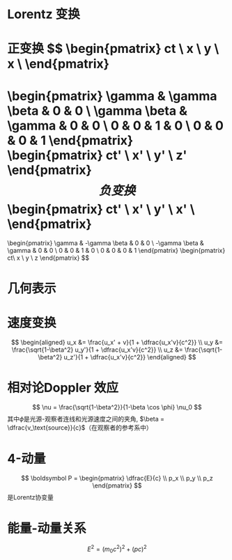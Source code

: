 # Lorentz 变换
正变换
$$
\begin{pmatrix}
ct \\
x \\
y \\
x \\
\end{pmatrix}
=
\begin{pmatrix}
\gamma & \gamma \beta & 0 & 0 \\
\gamma \beta & \gamma & 0 & 0 \\
0 & 0 & 1 & 0 \\
0 & 0 & 0 & 1
\end{pmatrix}
\begin{pmatrix}
ct' \\
x' \\
y' \\
z'
\end{pmatrix}
$$
负变换
$$
\begin{pmatrix}
ct' \\
x' \\
y' \\
x' \\
\end{pmatrix}
=
\begin{pmatrix}
\gamma & -\gamma \beta & 0 & 0 \\
-\gamma \beta & \gamma & 0 & 0 \\
0 & 0 & 1 & 0 \\
0 & 0 & 0 & 1
\end{pmatrix}
\begin{pmatrix}
ct\\
x \\
y \\
z
\end{pmatrix}
$$
# 几何表示

# 速度变换
$$
\begin{aligned}
u_x &= \frac{u_x' + v}{1 + \dfrac{u_x'v}{c^2}} \\
u_y &= \frac{\sqrt{1-\beta^2} u_y'}{1 + \dfrac{u_x'v}{c^2}} \\
u_z &= \frac{\sqrt{1-\beta^2} u_z'}{1 + \dfrac{u_x'v}{c^2}} 
\end{aligned}
$$
# 相对论Doppler 效应
$$
\nu = \frac{\sqrt{1-\beta^2}}{1-\beta \cos \phi} \nu_0
$$
其中$\phi$是光源-观察者连线和光源速度之间的夹角, $\beta = \dfrac{v_\text{source}}{c}$（在观察者的参考系中）
# 4-动量
$$
\boldsymbol P = \begin{pmatrix}
\dfrac{E}{c} \\
p_x \\
p_y \\
p_z
\end{pmatrix}
$$
是Lorentz协变量
# 能量-动量关系
$$
E^2 = (m_0c^2)^2 + (pc)^2
$$

